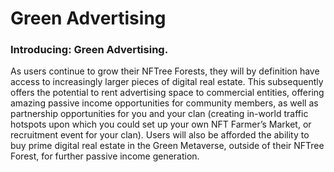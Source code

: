 # Green Advertising

### Introducing: Green Advertising.&#x20;

As users continue to grow their NFTree Forests, they will by definition have access to increasingly larger pieces of digital real estate. This subsequently offers the potential to rent advertising space to commercial entities, offering amazing passive income opportunities for community members, as well as partnership opportunities for you and your clan (creating in-world traffic hotspots upon which you could set up your own NFT Farmer’s Market, or recruitment event for your clan). Users will also be afforded the ability to buy prime digital real estate in the Green Metaverse, outside of their NFTree Forest, for further passive income generation.
